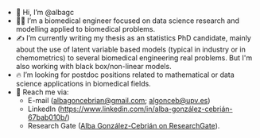 - 👋 Hi, I’m @albagc
- 👩‍💻 I’m a biomedical engineer focused on data science research and modelling applied to biomedical problems.
- ✍ I’m currently writing my thesis as an statistics PhD candidate, mainly about the use of latent variable based models (typical in industry or in chemometrics) to several biomedical engineering real problems. But I'm also working with black box/non-linear models.
- 🔥 I’m looking for postdoc positions related to mathematical or data science applications in biomedical fields. 
- 🖖 Reach me via:
  -  E-mail (albagoncebrian@gmail.com; algonceb@upv.es) 
  -  LinkedIn (https://www.linkedin.com/in/alba-gonzález-cebrián-67bab010b/)  
  -  Research Gate (<a href="https://www.researchgate.net/profile/Alba-Gonzalez-Cebrian">Alba González-Cebrián on ResearchGate</a>).

<!---
albagc/albagc is a ✨ special ✨ repository because its `README.md` (this file) appears on your GitHub profile.
You can click the Preview link to take a look at your changes.
--->
